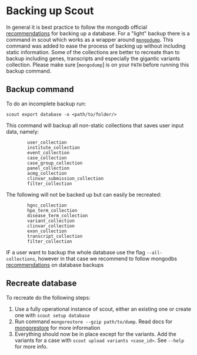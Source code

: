 # Backing up Scout
In general it is best practice to follow the mongodb official [recommendations][mongodbbackup] for backing up a database.
For a "light" backup there is a command in scout which works as a wrapper around [`mongodump`][mongodump]. This command was added to ease the process of backing up without including static information. Some of the collections are better to recreate than to backup including genes, transcripts and especially the gigantic variants collection. Please make sure [`mongodump`] is on your `PATH` before running this backup command.

## Backup command

To do an incomplete backup run:

```
scout export database -o <path/to/folder/>
```

This command will backup all non-static collections that saves user input data, namely:

```
        user_collection
        institute_collection
        event_collection
        case_collection
        case_group_collection
        panel_collection
        acmg_collection
        clinvar_submission_collection
        filter_collection
```

The following will not be backed up but can easily be recreated:

```
        hgnc_collection
        hpo_term_collection
        disease_term_collection
        variant_collection
        clinvar_collection
        exon_collection
        transcript_collection
        filter_collection
```

IF a user want to backup the whole database use the flag `--all-collections`, however in that case we recommend to follow mongodbs [recommendations][mongodbbackup] on database backups

## Recreate database

To recreate do the following steps:

1. Use a fully operational instance of scout, either an existing one or create one with `scout setup database`
2. Run command `mongorestore --gzip path/to/dump`. Read docs for [mongorestore][mongorestore] for more information
3. Everything should now be in place except for the variants. Add the variants for a case with `scout upload variants <case_id>`. See `--help` for more info.


[mongodump]: https://docs.mongodb.com/manual/reference/program/mongodump/
[mongorestore]: https://docs.mongodb.com/manual/reference/program/mongorestore/
[mongodbbackup]: https://docs.mongodb.com/manual/core/backups/
